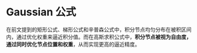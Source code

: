 # Gaussian 公式

在前文提到的矩形公式、梯形公式和辛普森公式中，积分节点均匀分布在被积区间内，通过优化权重来逼近积分值。而在高斯求积公式中，**积分节点被视为自由度，通过同时优化节点位置和权重**，从而实现更高的逼近精度。

